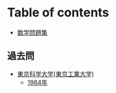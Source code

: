 # Table of contents

* [数学問題集](README.md)

## 過去問 <a href="#past-exam" id="past-exam"></a>

* [東京科学大学(東京工業大学)](past-exam/titech/README.md)
  * [1984年](past-exam/titech/1984.md)
